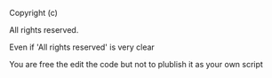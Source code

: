 Copyright (c) 

All rights reserved.

Even if 'All rights reserved' is very clear 

You are free the edit the code but not to plublish it as your own script

